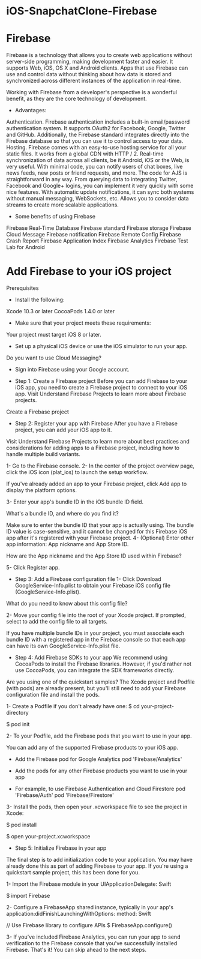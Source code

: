 # iOS-SnapchatClone-Firebase
# Firebase

Firebase is a technology that allows you to create web applications without server-side programming, making development faster and easier. It supports Web, iOS, OS X and Android clients. Apps that use Firebase can use and control data without thinking about how data is stored and synchronized across different instances of the application in real-time.

Working with Firebase from a developer's perspective is a wonderful benefit, as they are the core technology of development.

* Advantages:

Authentication. Firebase authentication includes a built-in email/password authentication system. It supports OAuth2 for Facebook, Google, Twitter and GitHub. Additionally, the Firebase standard integrates directly into the Firebase database so that you can use it to control access to your data.
Hosting. Firebase comes with an easy-to-use hosting service for all your static files. It works from a global CDN with HTTP / 2.
Real-time synchronization of data across all clients, be it Android, iOS or the Web, is very useful. With minimal code, you can notify users of chat boxes, live news feeds, new posts or friend requests, and more.
The code for AJS is straightforward in any way. From querying data to integrating Twitter, Facebook and Google+ logins, you can implement it very quickly with some nice features.
With automatic update notifications, it can sync both systems without manual messaging, WebSockets, etc.
Allows you to consider data streams to create more scalable applications.

* Some benefits of using Firebase

Firebase Real-Time Database
Firebase standard
Firebase storage
Firebase Cloud Message
Firebase notification
Firebase Remote Config
Firebase Crash Report
Firebase Application Index
Firebase Analytics
Firebase Test Lab for Android

# Add Firebase to your iOS project

Prerequisites

* Install the following:

Xcode 10.3 or later
CocoaPods 1.4.0 or later
* Make sure that your project meets these requirements:

Your project must target iOS 8 or later.
* Set up a physical iOS device or use the iOS simulator to run your app.

Do you want to use Cloud Messaging?

* Sign into Firebase using your Google account.

* Step 1: Create a Firebase project
Before you can add Firebase to your iOS app, you need to create a Firebase project to connect to your iOS app. Visit Understand Firebase Projects to learn more about Firebase projects.

Create a Firebase project

* Step 2: Register your app with Firebase
After you have a Firebase project, you can add your iOS app to it.

Visit Understand Firebase Projects to learn more about best practices and considerations for adding apps to a Firebase project, including how to handle multiple build variants.

1- Go to the Firebase console.
2- In the center of the project overview page, click the iOS icon (plat_ios) to launch the setup workflow.

If you've already added an app to your Firebase project, click Add app to display the platform options.

3- Enter your app's bundle ID in the iOS bundle ID field.

What's a bundle ID, and where do you find it?

Make sure to enter the bundle ID that your app is actually using. The bundle ID value is case-sensitive, and it cannot be changed for this Firebase iOS app after it's registered with your Firebase project.
4- (Optional) Enter other app information: App nickname and App Store ID.

How are the App nickname and the App Store ID used within Firebase?

5- Click Register app.

* Step 3: Add a Firebase configuration file
1- Click Download GoogleService-Info.plist to obtain your Firebase iOS config file (GoogleService-Info.plist).

What do you need to know about this config file?

2- Move your config file into the root of your Xcode project. If prompted, select to add the config file to all targets.

If you have multiple bundle IDs in your project, you must associate each bundle ID with a registered app in the Firebase console so that each app can have its own GoogleService-Info.plist file.

* Step 4: Add Firebase SDKs to your app
We recommend using CocoaPods to install the Firebase libraries. However, if you'd rather not use CocoaPods, you can integrate the SDK frameworks directly.

Are you using one of the quickstart samples? The Xcode project and Podfile (with pods) are already present, but you'll still need to add your Firebase configuration file and install the pods.

1- Create a Podfile if you don't already have one:
   $ cd your-project-directory

   $ pod init

2- To your Podfile, add the Firebase pods that you want to use in your app.

You can add any of the supported Firebase products to your iOS app.

-  Add the Firebase pod for Google Analytics
pod 'Firebase/Analytics'

-  Add the pods for any other Firebase products you want to use in your app
-  For example, to use Firebase Authentication and Cloud Firestore
pod 'Firebase/Auth'
pod 'Firebase/Firestore'

3- Install the pods, then open your .xcworkspace file to see the project in Xcode:

$ pod install

$ open your-project.xcworkspace

* Step 5: Initialize Firebase in your app

The final step is to add initialization code to your application. You may have already done this as part of adding Firebase to your app. If you're using a quickstart sample project, this has been done for you.

1- Import the Firebase module in your UIApplicationDelegate:
Swift

 $ import Firebase

2- Configure a FirebaseApp shared instance, typically in your app's application:didFinishLaunchingWithOptions: method:
Swift

// Use Firebase library to configure APIs
 $ FirebaseApp.configure()

3- If you've included Firebase Analytics, you can run your app to send verification to the Firebase console that you've successfully installed Firebase.
That's it! You can skip ahead to the next steps.

